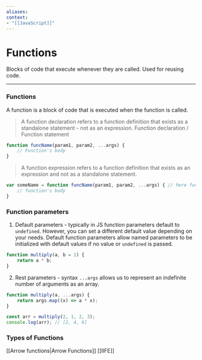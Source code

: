 ```yaml
---
aliases:
context:
- "[[JavaScript]]"
---
```


# Functions

Blocks of code that execute whenever they are called. Used for reusing code.

---
### Functions

A function is a block of code that is executed when the function is called.

> A function declaration refers to a function definition that exists as a standalone statement - not as an expression.
Function declaration / Function statement
```js
function funcName(param1, param2, ...args) {
    // Function's body
}
```


> A function expression refers to a function definition that exists as an expression and not as a standalone statement.
```js
var someName = function funcName(param1, param2, ...args) { // here funcName is optional
    // function's body
}
```

### Function parameters

1. Default parameters - typically in JS function parameters default to `undefined`.
However, you can set a different default value depending on your needs.
Default function parameters allow named parameters to be initialized with default values if no value or `undefined` is passed.

```js
function multiply(a, b = 1) {
    return a * b;
}
```

2. Rest parameters - syntax `...args` allows us to represent an indefinite number of arguments as an array.
```js
function multiply(a, ...args) {
    return args.map((x) => a * x);
}

const arr = multiply(2, 1, 2, 3);
console.log(arr); // [2, 4, 6]
```


### Types of Functions
[[Arrow functions|Arrow Functions]]
[[IIFE]]
